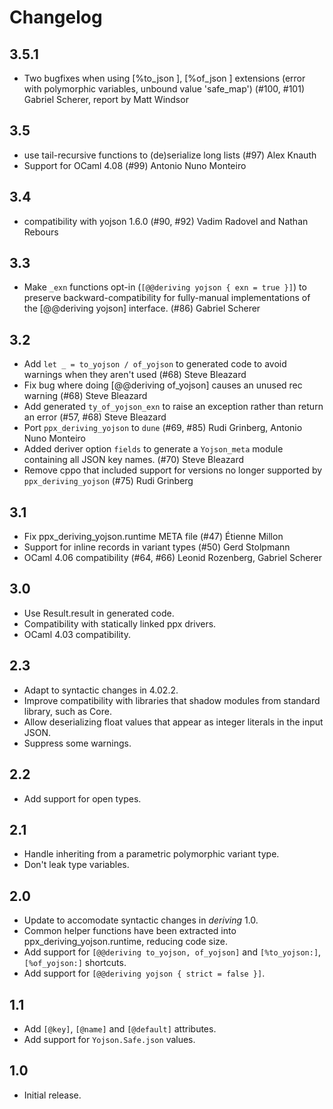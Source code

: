Changelog
=========

3.5.1
-----

  * Two bugfixes when using [%to_json ], [%of_json ] extensions
    (error with polymorphic variables, unbound value 'safe_map')
    (#100, #101)
    Gabriel Scherer, report by Matt Windsor

3.5
---

  * use tail-recursive functions to (de)serialize long lists
    (#97)
    Alex Knauth
  * Support for OCaml 4.08
    (#99)
    Antonio Nuno Monteiro

3.4
---

  * compatibility with yojson 1.6.0
    (#90, #92)
    Vadim Radovel and Nathan Rebours

3.3
---

  * Make `_exn` functions opt-in (`[@@deriving yojson { exn = true }]`)
    to preserve backward-compatibility for fully-manual implementations
    of the [@@deriving yojson] interface.
    (#86)
    Gabriel Scherer

3.2
---

  * Add `let _ = to_yojson / of_yojson` to generated code to avoid warnings when
    they aren't used
    (#68)
    Steve Bleazard
  * Fix bug where doing [@@deriving of_yojson] causes an unused rec warning
    (#68)
    Steve Bleazard
  * Add generated `ty_of_yojson_exn` to raise an exception rather than return an
    error
    (#57, #68)
    Steve Bleazard
  * Port `ppx_deriving_yojson` to `dune`
    (#69, #85)
    Rudi Grinberg, Antonio Nuno Monteiro
  * Added deriver option `fields` to generate a `Yojson_meta` module containing
    all JSON key names.
    (#70)
    Steve Bleazard
  * Remove cppo that included support for versions no longer supported by
    `ppx_deriving_yojson`
    (#75)
    Rudi Grinberg

3.1
---

  * Fix ppx_deriving_yojson.runtime META file
    (#47)
    Étienne Millon
  * Support for inline records in variant types
    (#50)
    Gerd Stolpmann
  * OCaml 4.06 compatibility
    (#64, #66)
    Leonid Rozenberg, Gabriel Scherer

3.0
---

  * Use Result.result in generated code.
  * Compatibility with statically linked ppx drivers.
  * OCaml 4.03 compatibility.

2.3
---

  * Adapt to syntactic changes in 4.02.2.
  * Improve compatibility with libraries that shadow modules
    from standard library, such as Core.
  * Allow deserializing float values that appear as integer
    literals in the input JSON.
  * Suppress some warnings.

2.2
---

  * Add support for open types.

2.1
---

  * Handle inheriting from a parametric polymorphic variant type.
  * Don't leak type variables.

2.0
---

  * Update to accomodate syntactic changes in _deriving_ 1.0.
  * Common helper functions have been extracted into
    ppx_deriving_yojson.runtime, reducing code size.
  * Add support for `[@@deriving to_yojson, of_yojson]`
    and `[%to_yojson:]`, `[%of_yojson:]` shortcuts.
  * Add support for `[@@deriving yojson { strict = false }]`.

1.1
---

  * Add `[@key]`, `[@name]` and `[@default]` attributes.
  * Add support for `Yojson.Safe.json` values.

1.0
---

  * Initial release.
